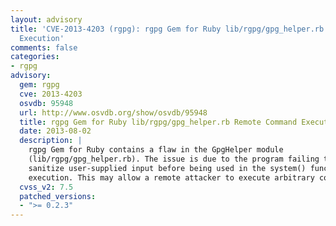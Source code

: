 ```yaml
---
layout: advisory
title: 'CVE-2013-4203 (rgpg): rgpg Gem for Ruby lib/rgpg/gpg_helper.rb Remote Command
  Execution'
comments: false
categories:
- rgpg
advisory:
  gem: rgpg
  cve: 2013-4203
  osvdb: 95948
  url: http://www.osvdb.org/show/osvdb/95948
  title: rgpg Gem for Ruby lib/rgpg/gpg_helper.rb Remote Command Execution
  date: 2013-08-02
  description: |
    rgpg Gem for Ruby contains a flaw in the GpgHelper module
    (lib/rgpg/gpg_helper.rb). The issue is due to the program failing to properly
    sanitize user-supplied input before being used in the system() function for
    execution. This may allow a remote attacker to execute arbitrary commands.
  cvss_v2: 7.5
  patched_versions:
  - ">= 0.2.3"
---
```


